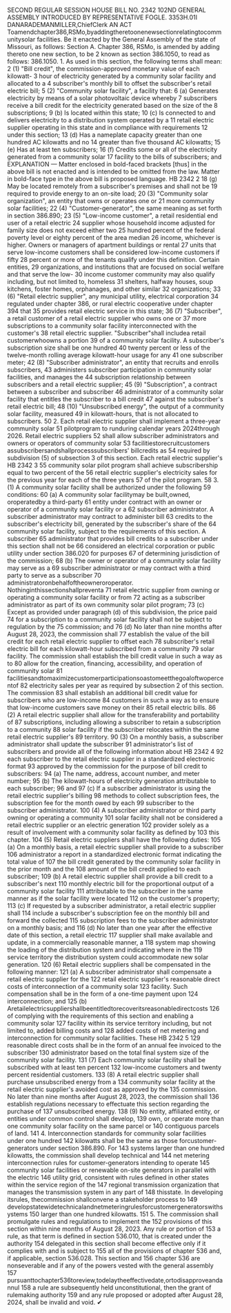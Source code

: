 SECOND REGULAR SESSION
HOUSE BILL NO. 2342
102ND GENERAL ASSEMBLY
INTRODUCED BY REPRESENTATIVE FOGLE.
3353H.01I DANARADEMANMILLER,ChiefClerk
AN ACT
Toamendchapter386,RSMo,byaddingtheretoonenewsectionrelatingtocommunitysolar
facilities.
Be it enacted by the General Assembly of the state of Missouri, as follows:
Section A. Chapter 386, RSMo, is amended by adding thereto one new section, to be
2 known as section 386.1050, to read as follows:
386.1050. 1. As used in this section, the following terms shall mean:
2 (1) "Bill credit", the commission-approved monetary value of each kilowatt-
3 hour of electricity generated by a community solar facility and allocated to a
4 subscriber's monthly bill to offset the subscriber's retail electric bill;
5 (2) "Community solar facility", a facility that:
6 (a) Generates electricity by means of a solar photovoltaic device whereby
7 subscribers receive a bill credit for the electricity generated based on the size of the
8 subscriptions;
9 (b) Is located within this state;
10 (c) Is connected to and delivers electricity to a distribution system operated by a
11 retail electric supplier operating in this state and in compliance with requirements
12 under this section;
13 (d) Has a nameplate capacity greater than one hundred AC kilowatts and no
14 greater than five thousand AC kilowatts;
15 (e) Has at least ten subscribers;
16 (f) Credits some or all of the electricity generated from a community solar
17 facility to the bills of subscribers; and
EXPLANATION — Matter enclosed in bold-faced brackets [thus] in the above bill is not enacted and is
intended to be omitted from the law. Matter in bold-face type in the above bill is proposed language.
HB 2342 2
18 (g) May be located remotely from a subscriber's premises and shall not be
19 required to provide energy to an on-site load;
20 (3) "Community solar organization", an entity that owns or operates one or
21 more community solar facilities;
22 (4) "Customer-generator", the same meaning as set forth in section 386.890;
23 (5) "Low-income customer", a retail residential end user of a retail electric
24 supplier whose household income adjusted for family size does not exceed either two
25 hundred percent of the federal poverty level or eighty percent of the area median
26 income, whichever is higher. Owners or managers of apartment buildings or rental
27 units that serve low-income customers shall be considered low-income customers if fifty
28 percent or more of the tenants qualify under this definition. Certain entities,
29 organizations, and institutions that are focused on social welfare and that serve the low-
30 income customer community may also qualify including, but not limited to, homeless
31 shelters, halfway houses, soup kitchens, foster homes, orphanages, and other similar
32 organizations;
33 (6) "Retail electric supplier", any municipal utility, electrical corporation
34 regulated under chapter 386, or rural electric cooperative under chapter 394 that
35 provides retail electric service in this state;
36 (7) "Subscriber", a retail customer of a retail electric supplier who owns one or
37 more subscriptions to a community solar facility interconnected with the customer's
38 retail electric supplier. "Subscriber"shall includea retail customerwhoowns a portion
39 of a community solar facility. A subscriber's subscription size shall be one hundred
40 twenty percent or less of the twelve-month rolling average kilowatt-hour usage for any
41 one subscriber meter;
42 (8) "Subscriber administrator", an entity that recruits and enrolls subscribers,
43 administers subscriber participation in community solar facilities, and manages the
44 subscription relationship between subscribers and a retail electric supplier;
45 (9) "Subscription", a contract between a subscriber and subscriber
46 administrator of a community solar facility that entitles the subscriber to a bill credit
47 against the subscriber's retail electric bill;
48 (10) "Unsubscribed energy", the output of a community solar facility, measured
49 in kilowatt-hours, that is not allocated to subscribers.
50 2. Each retail electric supplier shall implement a three-year community solar
51 pilotprogram to runduring calendar years 2024through 2026. Retail electric suppliers
52 shall allow subscriber administrators and owners or operators of community solar
53 facilitiestorecruitcustomers assubscribersandshallprocesssubscribers' billcredits as
54 required by subdivision (5) of subsection 3 of this section. Each retail electric supplier's
HB 2342 3
55 community solar pilot program shall achieve subscribership equal to two percent of the
56 retail electric supplier's electricity sales for the previous year for each of the three years
57 of the pilot program.
58 3. (1) A community solar facility shall be authorized under the following
59 conditions:
60 (a) A community solar facilitymay be built,owned, oroperatedby a third-party
61 entity under contract with an owner or operator of a community solar facility or a
62 subscriber administrator. A subscriber administrator may contract to administer bill
63 credits to the subscriber's electricity bill, generated by the subscriber's share of the
64 community solar facility, subject to the requirements of this section. A subscriber
65 administrator that provides bill credits to a subscriber under this section shall not be
66 considered an electrical corporation or public utility under section 386.020 for purposes
67 of determining jurisdiction of the commission;
68 (b) The owner or operator of a community solar facility may serve as a
69 subscriber administrator or may contract with a third party to serve as a subscriber
70 administratoronbehalfoftheowneroroperator. Nothinginthissectionshallpreventa
71 retail electric supplier from owning or operating a community solar facility or from
72 acting as a subscriber administrator as part of its own community solar pilot program;
73 (c) Except as provided under paragraph (d) of this subdivision, the price paid
74 for a subscription to a community solar facility shall not be subject to regulation by the
75 commission; and
76 (d) No later than nine months after August 28, 2023, the commission shall
77 establish the value of the bill credit for each retail electric supplier to offset each
78 subscriber's retail electric bill for each kilowatt-hour subscribed from a community
79 solar facility. The commission shall establish the bill credit value in such a way as to
80 allow for the creation, financing, accessibility, and operation of community solar
81 facilitiesandtomaximizecustomerparticipationsoastomeetthegoaloftwopercentof
82 electricity sales per year as required by subsection 2 of this section. The commission
83 shall establish an additional bill credit value for subscribers who are low-income
84 customers in such a way as to ensure that low-income customers save money on their
85 retail electric bills.
86 (2) A retail electric supplier shall allow for the transferability and portability of
87 subscriptions, including allowing a subscriber to retain a subscription to a community
88 solar facility if the subscriber relocates within the same retail electric supplier's
89 territory.
90 (3) On a monthly basis, a subscriber administrator shall update the subscriber
91 administrator's list of subscribers and provide all of the following information about
HB 2342 4
92 each subscriber to the retail electric supplier in a standardized electronic format
93 approved by the commission for the purpose of bill credit to subscribers:
94 (a) The name, address, account number, and meter number;
95 (b) The kilowatt-hours of electricity generation attributable to each subscriber;
96 and
97 (c) If a subscriber administrator is using the retail electric supplier's billing
98 methods to collect subscription fees, the subscription fee for the month owed by each
99 subscriber to the subscriber administrator.
100 (4) A subscriber administrator or third party owning or operating a community
101 solar facility shall not be considered a retail electric supplier or an electric generation
102 provider solely as a result of involvement with a community solar facility as defined by
103 this chapter.
104 (5) Retail electric suppliers shall have the following duties:
105 (a) On a monthly basis, a retail electric supplier shall provide to a subscriber
106 administrator a report in a standardized electronic format indicating the total value of
107 the bill credit generated by the community solar facility in the prior month and the
108 amount of the bill credit applied to each subscriber;
109 (b) A retail electric supplier shall provide a bill credit to a subscriber's next
110 monthly electric bill for the proportional output of a community solar facility
111 attributable to the subscriber in the same manner as if the solar facility were located
112 on the customer's property;
113 (c) If requested by a subscriber administrator, a retail electric supplier shall
114 include a subscriber's subscription fee on the monthly bill and forward the collected
115 subscription fees to the subscriber administrator on a monthly basis; and
116 (d) No later than one year after the effective date of this section, a retail electric
117 supplier shall make available and update, in a commercially reasonable manner, a
118 system map showing the loading of the distribution system and indicating where in the
119 service territory the distribution system could accommodate new solar generation.
120 (6) Retail electric suppliers shall be compensated in the following manner:
121 (a) A subscriber administrator shall compensate a retail electric supplier for the
122 retail electric supplier's reasonable direct costs of interconnection of a community solar
123 facility. Such compensation shall be in the form of a one-time payment upon
124 interconnection; and
125 (b) Aretailelectricsuppliershallbeentitledtorecoveritsreasonabledirectcosts
126 of complying with the requirements of this section and enabling a community solar
127 facility within its service territory including, but not limited to, added billing costs and
128 added costs of net metering and interconnection for community solar facilities. These
HB 2342 5
129 reasonable direct costs shall be in the form of an annual fee invoiced to the subscriber
130 administrator based on the total final system size of the community solar facility.
131 (7) Each community solar facility shall be subscribed with at least ten percent
132 low-income customers and twenty percent residential customers.
133 (8) A retail electric supplier shall purchase unsubscribed energy from a
134 community solar facility at the retail electric supplier's avoided cost as approved by the
135 commission. No later than nine months after August 28, 2023, the commission shall
136 establish regulations necessary to effectuate this section regarding the purchase of
137 unsubscribed energy.
138 (9) No entity, affiliated entity, or entities under common control shall develop,
139 own, or operate more than one community solar facility on the same parcel or
140 contiguous parcels of land.
141 4. Interconnection standards for community solar facilities under one hundred
142 kilowatts shall be the same as those forcustomer-generators under section 386.890. For
143 systems larger than one hundred kilowatts, the commission shall develop technical and
144 net metering interconnection rules for customer-generators intending to operate
145 community solar facilities or renewable on-site generators in parallel with the electric
146 utility grid, consistent with rules defined in other states within the service region of the
147 regional transmission organization that manages the transmission system in any part of
148 thisstate. In developing itsrules, thecommission shallconvene a stakeholder process to
149 developstatewidetechnicalandnetmeteringrulesforcustomergeneratorswithsystems
150 larger than one hundred kilowatts.
151 5. The commission shall promulgate rules and regulations to implement the
152 provisions of this section within nine months of August 28, 2023. Any rule or portion of
153 a rule, as that term is defined in section 536.010, that is created under the authority
154 delegated in this section shall become effective only if it complies with and is subject to
155 all of the provisions of chapter 536 and, if applicable, section 536.028. This section and
156 chapter 536 are nonseverable and if any of the powers vested with the general assembly
157 pursuanttochapter536toreview,todelaytheeffectivedate,ortodisapproveandannul
158 a rule are subsequently held unconstitutional, then the grant of rulemaking authority
159 and any rule proposed or adopted after August 28, 2024, shall be invalid and void.
✔